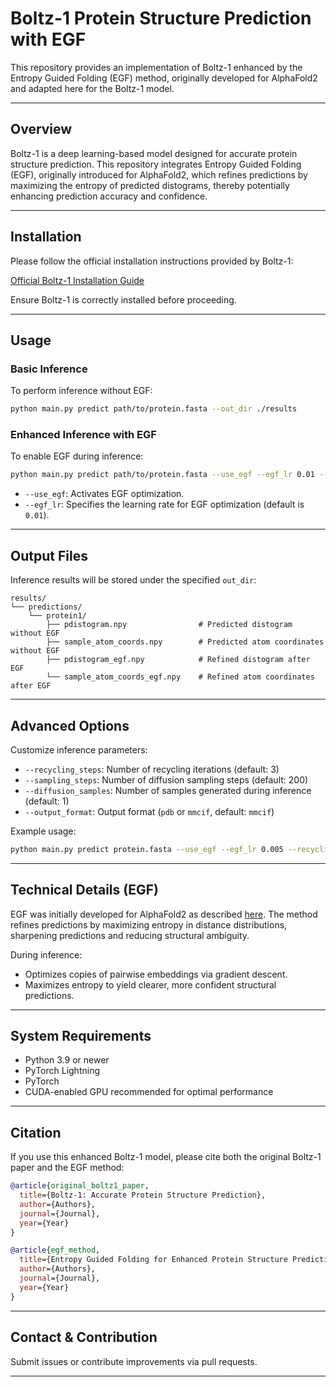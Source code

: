 # Boltz-1 Protein Structure Prediction with EGF

This repository provides an implementation of Boltz-1 enhanced by the Entropy Guided Folding (EGF) method, originally developed for AlphaFold2 and adapted here for the Boltz-1 model.

---

## Overview

Boltz-1 is a deep learning-based model designed for accurate protein structure prediction. This repository integrates Entropy Guided Folding (EGF), originally introduced for AlphaFold2, which refines predictions by maximizing the entropy of predicted distograms, thereby potentially enhancing prediction accuracy and confidence.

---

## Installation

Please follow the official installation instructions provided by Boltz-1:

[Official Boltz-1 Installation Guide](https://github.com/jwohlwend/boltz)

Ensure Boltz-1 is correctly installed before proceeding.

---

## Usage

### Basic Inference

To perform inference without EGF:

```bash
python main.py predict path/to/protein.fasta --out_dir ./results
```

### Enhanced Inference with EGF

To enable EGF during inference:

```bash
python main.py predict path/to/protein.fasta --use_egf --egf_lr 0.01 --out_dir ./results
```

* `--use_egf`: Activates EGF optimization.
* `--egf_lr`: Specifies the learning rate for EGF optimization (default is `0.01`).

---

## Output Files

Inference results will be stored under the specified `out_dir`:

```
results/
└── predictions/
    └── protein1/
        ├── pdistogram.npy                # Predicted distogram without EGF
        ├── sample_atom_coords.npy        # Predicted atom coordinates without EGF
        ├── pdistogram_egf.npy            # Refined distogram after EGF
        └── sample_atom_coords_egf.npy    # Refined atom coordinates after EGF
```

---

## Advanced Options

Customize inference parameters:

* `--recycling_steps`: Number of recycling iterations (default: 3)
* `--sampling_steps`: Number of diffusion sampling steps (default: 200)
* `--diffusion_samples`: Number of samples generated during inference (default: 1)
* `--output_format`: Output format (`pdb` or `mmcif`, default: `mmcif`)

Example usage:

```bash
python main.py predict protein.fasta --use_egf --egf_lr 0.005 --recycling_steps 5 --output_format pdb
```

---

## Technical Details (EGF)

EGF was initially developed for AlphaFold2 as described [here](https://github.com/Fenglaboratory/EGF). The method refines predictions by maximizing entropy in distance distributions, sharpening predictions and reducing structural ambiguity.

During inference:

* Optimizes copies of pairwise embeddings via gradient descent.
* Maximizes entropy to yield clearer, more confident structural predictions.

---

## System Requirements

* Python 3.9 or newer
* PyTorch Lightning
* PyTorch
* CUDA-enabled GPU recommended for optimal performance

---

## Citation

If you use this enhanced Boltz-1 model, please cite both the original Boltz-1 paper and the EGF method:

```bibtex
@article{original_boltz1_paper,
  title={Boltz-1: Accurate Protein Structure Prediction},
  author={Authors},
  journal={Journal},
  year={Year}
}

@article{egf_method,
  title={Entropy Guided Folding for Enhanced Protein Structure Prediction},
  author={Authors},
  journal={Journal},
  year={Year}
}
```

---

## Contact & Contribution

Submit issues or contribute improvements via pull requests.

---
